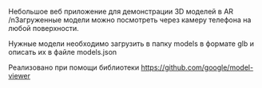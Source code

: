 Небольшое веб приложение для демонстрации 3D моделей в AR
/nЗагруженные модели можно посмотреть через камеру телефона на любой поверхности.

Нужные модели необходимо загрузить в папку models в формате glb
и описать их в файле models.json

Реализовано при помощи библиотеки https://github.com/google/model-viewer
